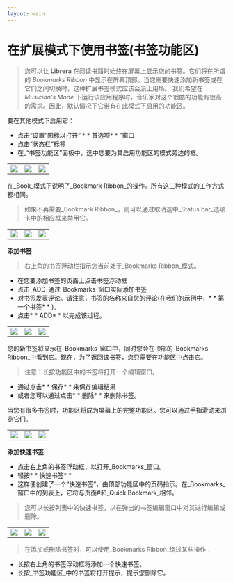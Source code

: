```yaml
---
layout: main
---
```


# 在扩展模式下使用书签(书签功能区)

> 您可以让 **Librera** 在阅读书籍时始终在屏幕上显示您的书签。它们将在所谓的 _Bookmarks Ribbon_ 中显示在屏幕顶部。当您需要快速添加新书签或在它们之间切换时，这种扩展书签模式应该会派上用场。
> 我们希望在 _Musician's Mode_ 下运行该应用程序时，音乐家对这个很酷的功能有很高的需求。因此，默认情况下它带有在此模式下启用的功能区。

要在其他模式下启用它：

* 点击“设置”图标以打开“ * * 首选项* * ”窗口
* 点击“状态栏”标签
* 在_“书签功能区”面板中，选中您要为其启用功能区的模式旁边的框。

||||
|-|-|-|
|![](1.jpg)|![](2.jpg)|![](3.jpg)|

在_Book_模式下说明了_Bookmark Ribbon_的操作。所有这三种模式的工作方式都相同。

>如果不再需要_Bookmark Ribbon_，则可以通过取消选中_Status bar_选项卡中的相应框来禁用它。

||||
|-|-|-|
|![](4.jpg)|![](5.jpg)|![](6.jpg)|


**添加书签**

>右上角的书签浮动栏指示您当前处于_Bookmarks Ribbon_模式。

* 在您要添加书签的页面上点击书签浮动框
* 点击_ADD_通过_Bookmarks_窗口实际添加书签
* 对书签发表评论。请注意，书签的名称来自您的评论(在我们的示例中，* * 第一个书签* * )。
* 点击* * ADD* * 以完成该过程。

||||
|-|-|-|
|![](7.jpg)|![](8.jpg)|![](9.jpg)|

您的新书签将显示在_Bookmarks_窗口中，同时您会在顶部的_Bookmarks Ribbon_中看到它。现在，为了返回该书签，您只需要在功能区中点击它。

>注意：长按功能区中的书签将打开一个编辑窗口。
* 通过点击* * 保存* * 来保存编辑结果
* 或者您可以通过点击* * 删除* * 来删除书签。

当您有很多书签时，功能区将成为屏幕上的完整功能区。您可以通过手指滑动来浏览它们。

||||
|-|-|-|
|![](10.jpg)|![](15.jpg)|![](11.jpg)|

**添加快速书签**

* 点击右上角的书签浮动框，以打开_Bookmarks_窗口。
* 轻按* * 快速书签* * 
* 这样便创建了一个“快速书签”，由顶部功能区中的页码指示。在_Bookmarks_窗口中的列表上，它将与页面#和_Quick Bookmark_相邻。
>您可以长按列表中的快速书签，以在弹出的书签编辑窗口中对其进行编辑或删除。

||||
|-|-|-|
|![](12.jpg)|![](13.jpg)|![](14.jpg)|

>在添加或删除书签时，可以使用_Bookmarks Ribbon_绕过某些操作：

* 长按右上角的书签浮动框将添加一个快速书签。
* 长按_书签功能区_中的书签将打开提示，提示您删除它。
